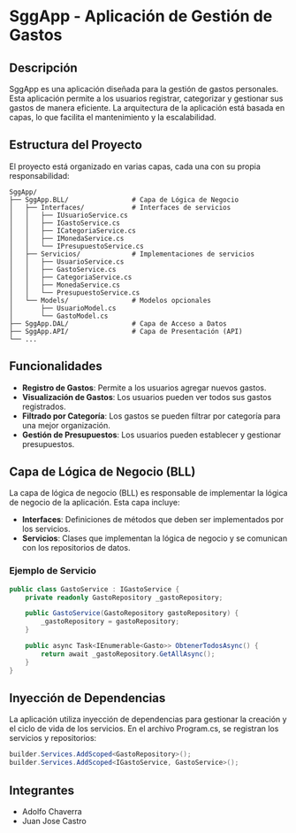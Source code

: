 # SggApp - Aplicación de Gestión de Gastos

## Descripción

SggApp es una aplicación diseñada para la gestión de gastos personales. Esta aplicación permite a los usuarios registrar, categorizar y gestionar sus gastos de manera eficiente. La arquitectura de la aplicación está basada en capas, lo que facilita el mantenimiento y la escalabilidad.

## Estructura del Proyecto

El proyecto está organizado en varias capas, cada una con su propia responsabilidad:
```
SggApp/
├── SggApp.BLL/                # Capa de Lógica de Negocio
│   ├── Interfaces/            # Interfaces de servicios
│   │   ├── IUsuarioService.cs
│   │   ├── IGastoService.cs
│   │   ├── ICategoriaService.cs
│   │   ├── IMonedaService.cs
│   │   └── IPresupuestoService.cs
│   ├── Servicios/             # Implementaciones de servicios
│   │   ├── UsuarioService.cs
│   │   ├── GastoService.cs
│   │   ├── CategoriaService.cs
│   │   ├── MonedaService.cs
│   │   └── PresupuestoService.cs
│   └── Models/                # Modelos opcionales
│       ├── UsuarioModel.cs
│       └── GastoModel.cs
├── SggApp.DAL/                # Capa de Acceso a Datos
├── SggApp.API/                # Capa de Presentación (API)
└── ...
```
## Funcionalidades

- **Registro de Gastos**: Permite a los usuarios agregar nuevos gastos.
- **Visualización de Gastos**: Los usuarios pueden ver todos sus gastos registrados.
- **Filtrado por Categoría**: Los gastos se pueden filtrar por categoría para una mejor organización.
- **Gestión de Presupuestos**: Los usuarios pueden establecer y gestionar presupuestos.

## Capa de Lógica de Negocio (BLL)

La capa de lógica de negocio (BLL) es responsable de implementar la lógica de negocio de la aplicación. Esta capa incluye:

- **Interfaces**: Definiciones de métodos que deben ser implementados por los servicios.
- **Servicios**: Clases que implementan la lógica de negocio y se comunican con los repositorios de datos.

### Ejemplo de Servicio

```csharp
public class GastoService : IGastoService {
    private readonly GastoRepository _gastoRepository;

    public GastoService(GastoRepository gastoRepository) {
        _gastoRepository = gastoRepository;
    }

    public async Task<IEnumerable<Gasto>> ObtenerTodosAsync() {
        return await _gastoRepository.GetAllAsync();
    }
}
```
## Inyección de Dependencias
La aplicación utiliza inyección de dependencias para gestionar la creación y el ciclo de vida de los servicios. En el archivo Program.cs, se registran los servicios y repositorios:

```csharp
builder.Services.AddScoped<GastoRepository>();
builder.Services.AddScoped<IGastoService, GastoService>();
```

## Integrantes
- Adolfo Chaverra
- Juan Jose Castro

